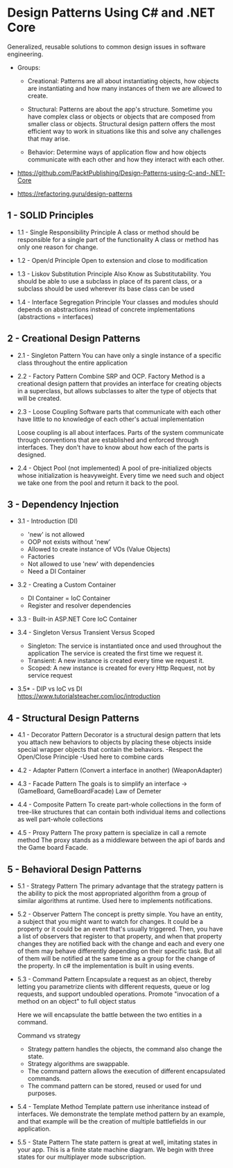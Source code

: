 # Design Patterns Using C# and .NET Core

Generalized, reusable solutions to common design issues in software engineering.

- Groups:

  - Creational:
    Patterns are all about instantiating objects, how objects are instantiating and
    how many instances of them we are allowed to create.

  - Structural:
    Patterns are about the app's structure. Sometime you have complex class or objects or objects that are
    composed from smaller class or objects. Structural design pattern offers the most efficient way to work in situations like this and solve any challenges that may arise.

  - Behavior:
    Determine ways of application flow and how objects communicate with each other and how they interact
    with each other.

- https://github.com/PacktPublishing/Design-Patterns-using-C-and-.NET-Core
- https://refactoring.guru/design-patterns

## 1 - SOLID Principles

- 1.1 - Single Responsibility Principle
  A class or method should be responsible for a single part of the functionality
  A class or method has only one reason for change.

- 1.2 - Open/d Principle
  Open to extension and close to modification

- 1.3 - Liskov Substitution Principle
  Also Know as Substitutability. You should be able to use a subclass
  in place of its parent class, or
  a subclass should be used wherever its base class can be used

- 1.4 - Interface Segregation Principle
  Your classes and modules should depends on abstractions instead of concrete implementations (abstractions = interfaces)

## 2 - Creational Design Patterns

- 2.1 - Singleton Pattern
  You can have only a single instance of a specific class throughout the entire application

- 2.2 - Factory Pattern
  Combine SRP and OCP.
  Factory Method is a creational design pattern that provides an interface for creating objects in a superclass, but allows subclasses to alter the type of objects that will be created.

- 2.3 - Loose Coupling
  Software parts that communicate with each other have little to no knowledge of each other's actual implementation

  Loose coupling is all about interfaces. Parts of the system communicate through conventions that are established and enforced through interfaces. They don't have to know about how each of the parts is designed.

- 2.4 - Object Pool (not implemented)
  A pool of pre-initialized objects whose initialization is heavyweight. Every time we need such and object
  we take one from the pool and return it back to the pool.

## 3 - Dependency Injection

- 3.1 - Introduction (DI)

  - 'new' is not allowed
  - OOP not exists without 'new'
  - Allowed to create instance of VOs (Value Objects)
  - Factories
  - Not allowed to use 'new' with dependencies
  - Need a DI Container

- 3.2 - Creating a Custom Container

  - DI Container = IoC Container
  - Register and resolver dependencies

- 3.3 - Built-in ASP.NET Core IoC Container

- 3.4 - Singleton Versus Transient Versus Scoped

  - Singleton:
    The service is instantiated once and used throughout the application
    The service is created the first time we request it.
  - Transient:
    A new instance is created every time we request it.
  - Scoped:
    A new instance is created for every Http Request, not by service request

- 3.5\* - DIP vs IoC vs DI
  https://www.tutorialsteacher.com/ioc/introduction

## 4 - Structural Design Patterns

- 4.1 - Decorator Pattern
  Decorator is a structural design pattern that lets you attach new behaviors to objects by placing these
  objects inside special wrapper objects that contain the behaviors.
  -Respect the Open/Close Principle
  -Used here to combine cards

- 4.2 - Adapter Pattern (Convert a interface in another) (WeaponAdapter)

- 4.3 - Facade Pattern
  The goals is to simplify an interface -> (GameBoard, GameBoardFacade)
  Law of Demeter

- 4.4 - Composite Pattern
  To create part-whole collections in the form of tree-like
  structures that can contain both individual items and collections as well
  part-whole collections

- 4.5 - Proxy Pattern
  The proxy pattern is specialize in call a remote method
  The proxy stands as a middleware between the api of bards and the Game board Facade.

## 5 - Behavioral Design Patterns

- 5.1 - Strategy Pattern
  The primary advantage that the strategy pattern is the ability to pick the most appropriated algorithm from a group of similar algorithms at runtime. Used here to implements notifications.

- 5.2 - Observer Pattern
  The concept is pretty simple. You have an entity, a subject that you might want to watch for changes. It could be a property or it could be an event that's usually triggered. Then, you have a list of observers that register to that property, and when that property changes they are notified back with the change and each and every one of them may behave differently depending on their specific task. But all of them will be notified at the same time as a group for the change of the property. In c# the implementation is built in using events.

- 5.3 - Command Pattern
  Encapsulate a request as an object, thereby letting you parametrize clients with different requests, queue or log requests, and support undoubled operations.
  Promote "invocation of a method on an object" to full object status

  Here we will encapsulate the battle between the two entities in a command.

  Command vs strategy

  - Strategy pattern handles the objects, the command also change the state.
  - Strategy algorithms are swappable.
  - The command pattern allows the execution of different encapsulated commands.
  - The command pattern can be stored, reused or used for und purposes.

- 5.4 - Template Method
  Template pattern use inheritance instead of interfaces. We demonstrate the template method pattern by an example, and that example will be the creation of multiple battlefields in our application.

- 5.5 - State Pattern
  The state pattern is great at well, imitating states in your app. This is a finite state machine diagram. We begin with three states for our multiplayer mode subscription.
